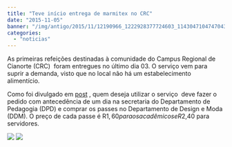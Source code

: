 ```yaml
---
title: "Teve início entrega de marmitex no CRC"
date: "2015-11-05"
banner: "/img/antigo/2015/11/12190966_1222928377724603_1143047104747043175_n.jpg"
categories: 
  - "noticias"
---
```


As primeiras refeições destinadas à comunidade do Campus Regional de Cianorte (CRC)  foram entregues no último dia 03. O serviço vem para suprir a demanda, visto que no local não há um estabelecimento alimentício.

Como foi divulgado em [post](/blog/2015/10/servico-de-marmitex-iniciara-dia-03/ "post") , quem deseja utilizar o serviço  deve fazer o pedido com antecedência de um dia na secretaria do Departamento de Pedagogia (DPD) e comprar os passes no Departamento de Design e Moda (DDM). O preço de cada passe é R$1,60  para os acadêmicos e R$2,40 para servidores.


![](/img/antigo/2015/11/12190966_1222928377724603_1143047104747043175_n.jpg) 
![](/img/antigo/2015/11/12208303_1222928191057955_8169166389075718844_n.jpg)
